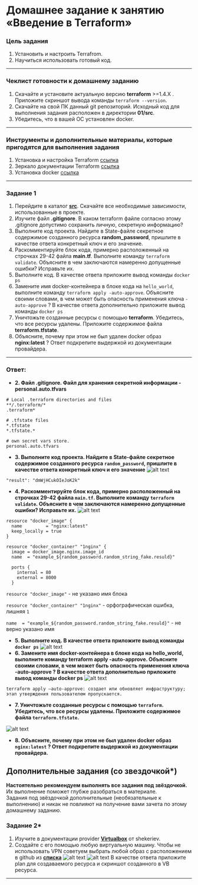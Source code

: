 # Домашнее задание к занятию «Введение в Terraform»

### Цель задания

1. Установить и настроить Terrafrom.
2. Научиться использовать готовый код.

------

### Чеклист готовности к домашнему заданию

1. Скачайте и установите актуальную версию **terraform** >=1.4.X . Приложите скриншот вывода команды ```terraform --version```.
2. Скачайте на свой ПК данный git репозиторий. Исходный код для выполнения задания расположен в директории **01/src**.
3. Убедитесь, что в вашей ОС установлен docker.

------

### Инструменты и дополнительные материалы, которые пригодятся для выполнения задания

1. Установка и настройка Terraform  [ссылка](https://cloud.yandex.ru/docs/tutorials/infrastructure-management/terraform-quickstart#from-yc-mirror)
2. Зеркало документации Terraform  [ссылка](https://registry.tfpla.net/browse/providers) 
3. Установка docker [ссылка](https://docs.docker.com/engine/install/ubuntu/) 
------

### Задание 1

1. Перейдите в каталог [**src**](https://github.com/netology-code/ter-homeworks/tree/main/01/src). Скачайте все необходимые зависимости, использованные в проекте. 
2. Изучите файл **.gitignore**. В каком terraform файле согласно этому .gitignore допустимо сохранить личную, секретную информацию?
3. Выполните код проекта. Найдите  в State-файле секретное содержимое созданного ресурса **random_password**, пришлите в качестве ответа конкретный ключ и его значение.
4. Раскомментируйте блок кода, примерно расположенный на строчках 29-42 файла **main.tf**.
Выполните команду ```terraform validate```. Объясните в чем заключаются намеренно допущенные ошибки? Исправьте их.
5. Выполните код. В качестве ответа приложите вывод команды ```docker ps```
6. Замените имя docker-контейнера в блоке кода на ```hello_world```, выполните команду ```terraform apply -auto-approve```.
Объясните своими словами, в чем может быть опасность применения ключа  ```-auto-approve``` ? В качестве ответа дополнительно приложите вывод команды ```docker ps```
7. Уничтожьте созданные ресурсы с помощью **terraform**. Убедитесь, что все ресурсы удалены. Приложите содержимое файла **terraform.tfstate**. 
8. Объясните, почему при этом не был удален docker образ **nginx:latest** ? Ответ подкрепите выдержкой из документации провайдера.
------
### Ответ:
* **2. Файл .gitignore. Файл для хранения секретной информации - personal.auto.tfvars**
```
# Local .terraform directories and files
**/.terraform/*
.terraform*

# .tfstate files
*.tfstate
*.tfstate.*

# own secret vars store.
personal.auto.tfvars 
```
* **3. Выполните код проекта. Найдите  в State-файле секретное содержимое созданного ресурса ```random_password```, пришлите в качестве ответа конкретный ключ и его значение** 
![alt text](https://github.com/filipp761/Netology-sdb-homewoks/blob/main/07-terraform-01-intro2/terraform_init.png)
```
"result": "dmWjHCukOIeJoK2k"
```

* **4. Раскомментируйте блок кода, примерно расположенный на строчках 29-42 файла ```main.tf```. Выполните команду ```terraform validate```. Объясните в чем заключаются намеренно допущенные ошибки? Исправьте их.** 
![alt text](https://github.com/filipp761/Netology-sdb-homewoks/blob/main/07-terraform-01-intro2/terraform_validate.png)
```
resource "docker_image" {             
  name         = "nginx:latest"
  keep_locally = true
}

resource "docker_container" "1nginx" {   
  image = docker_image.nginx.image_id
  name  = "example_${random_password.random_string_fake.resuld}"

  ports {
    internal = 80
    external = 8000
  }
```
```resource "docker_image"``` - не указано имя блока

```resource "docker_container" "1nginx"``` - орфографическая ошибка, лишняя ```1```

```name  = "example_${random_password.random_string_fake.resuld}"```  - не верно указано имя 

* **5. Выполните код. В качестве ответа приложите вывод команды ```docker ps```**
![alt text](https://github.com/filipp761/Netology-sdb-homewoks/blob/main/07-terraform-01-intro2/docker_ps.png)
* **6. Замените имя docker-контейнера в блоке кода на hello_world, выполните команду terraform apply -auto-approve. Объясните своими словами, в чем может быть опасность применения ключа -auto-approve ? В качестве ответа дополнительно приложите вывод команды docker ps**
![alt text](https://github.com/filipp761/Netology-sdb-homewoks/blob/main/07-terraform-01-intro2/terraform_hello_world.png)
```
terraform apply –auto-approve: создает или обновляет инфраструктуру; этап утверждения пользователем пропускается.
```
* **7. Уничтожьте созданные ресурсы с помощью ```terraform```. Убедитесь, что все ресурсы удалены. Приложите содержимое файла ```terraform.tfstate```.**

![alt text](https://github.com/filipp761/Netology-sdb-homewoks/blob/main/07-terraform-01-intro2/terraform_tfstate.png)

* **8. Объясните, почему при этом не был удален docker образ ```nginx:latest``` ? Ответ подкрепите выдержкой из документации провайдера.**
## Дополнительные задания (со звездочкой*)

**Настоятельно рекомендуем выполнять все задания под звёздочкой.**   Их выполнение поможет глубже разобраться в материале.   
Задания под звёздочкой дополнительные (необязательные к выполнению) и никак не повлияют на получение вами зачета по этому домашнему заданию. 

### Задание 2*

1. Изучите в документации provider [**Virtualbox**](https://registry.tfpla.net/providers/shekeriev/virtualbox/latest/docs/overview/index) от 
shekeriev.
2. Создайте с его помощью любую виртуальную машину. Чтобы не использовать VPN советуем выбрать любой образ с расположением в github из [**списка**](https://www.vagrantbox.es/)
![alt text](https://github.com/filipp761/Netology-sdb-homewoks/blob/main/07-terraform-01-intro2/terraform_plan_VB.png)
![alt text](https://github.com/filipp761/Netology-sdb-homewoks/blob/main/07-terraform-01-intro2/VB.png)
В качестве ответа приложите plan для создаваемого ресурса и скриншот созданного в VB ресурса. 

------

